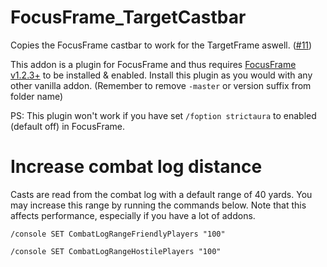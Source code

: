 # FocusFrame_TargetCastbar
Copies the FocusFrame castbar to work for the TargetFrame aswell. ([#11](https://github.com/wardz/FocusFrame/issues/11))

This addon is a plugin for FocusFrame and thus requires [FocusFrame v1.2.3+](https://github.com/wardz/FocusFrame/) to be installed & enabled.
Install this plugin as you would with any other vanilla addon. (Remember to remove `-master` or version suffix from folder name)

PS: This plugin won't work if you have set `/foption strictaura` to enabled (default off) in FocusFrame.

# Increase combat log distance
Casts are read from the combat log with a default range of 40 yards.
You may increase this range by running the commands below. Note that this affects performance, especially if you have a lot of addons.

`/console SET CombatLogRangeFriendlyPlayers "100"`

`/console SET CombatLogRangeHostilePlayers "100"`
